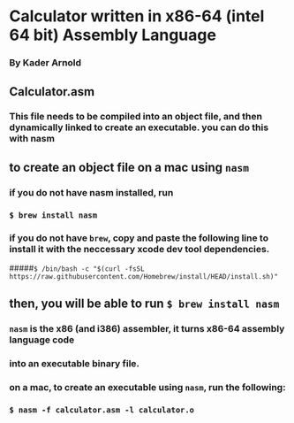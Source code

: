 # Calculator written in x86-64 (intel 64 bit) Assembly Language

### By Kader Arnold

## Calculator.asm

### This file needs to be compiled into an object file, and then dynamically linked to create an executable. you can do this with nasm

## to create an object file on a mac using ```nasm```

### if you do not have nasm installed, run 
### ```$ brew install nasm```
### if you do not have ```brew```, copy and paste the following line to install it with the neccessary xcode dev tool dependencies.
#####```$ /bin/bash -c "$(curl -fsSL https://raw.githubusercontent.com/Homebrew/install/HEAD/install.sh)"```

## then, you will be able to run ```$ brew install nasm```

### ```nasm``` is the x86 (and i386) assembler, it turns x86-64 assembly language code 
### into an executable binary file.

### on a mac, to create an executable using ```nasm```, run the following:
### ```$ nasm -f calculator.asm -l calculator.o ``` 
